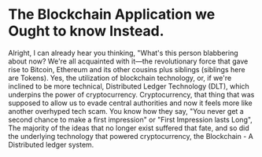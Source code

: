 # The Blockchain Application we Ought to know Instead.

Alright, I can already hear you thinking, "What's this person blabbering about now? We're all acquainted with it—the revolutionary force that gave rise to Bitcoin, Ethereum and its other cousins plus siblings (siblings here are Tokens). Yes, the utilization of blockchain technology, or, if we're inclined to be more technical, Distributed Ledger Technology (DLT), which underpins the power of cryptocurrency. Cryptocurrency, that thing that was supposed to allow us to evade central authorities and now it feels more like another overhyped tech scam. You know how they say, "You never get a second chance to make a first impression" or "First Impression lasts Long", The majority of the ideas that no longer exist suffered that fate, and so did the underlying technology that powered cryptocurrency, the Blockchain - A Distributed ledger system.

